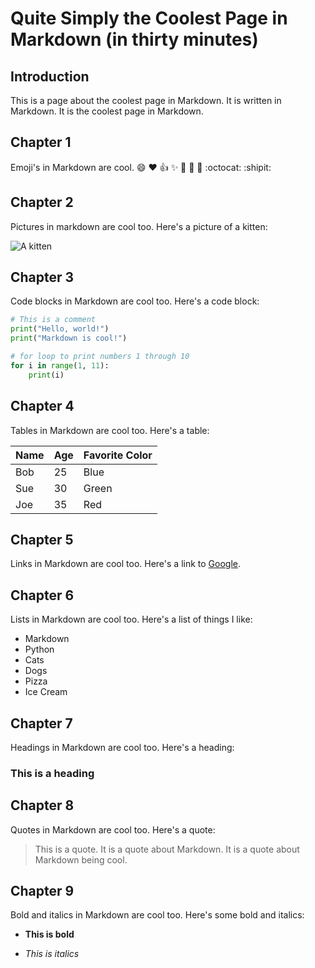 # Quite Simply the Coolest Page in Markdown (in thirty minutes)

## Introduction

This is a page about the coolest page in Markdown. It is written in Markdown. It is the coolest page in Markdown.

## Chapter 1

Emoji's in Markdown are cool. :smile: :heart: :+1: :sparkles: :tada: :rocket: :metal: :octocat: :shipit:

## Chapter 2

Pictures in markdown are cool too. Here's a picture of a kitten:

![A kitten](https://placekitten.com/200/300)

## Chapter 3

Code blocks in Markdown are cool too. Here's a code block:

```python
# This is a comment
print("Hello, world!")
print("Markdown is cool!")

# for loop to print numbers 1 through 10
for i in range(1, 11):
    print(i)
```

## Chapter 4

Tables in Markdown are cool too. Here's a table:

| Name | Age | Favorite Color |
| ---- | --- | -------------- |
| Bob  | 25  | Blue           |
| Sue  | 30  | Green          |
| Joe  | 35  | Red            |

## Chapter 5

Links in Markdown are cool too. Here's a link to [Google](https://google.com).

## Chapter 6

Lists in Markdown are cool too. Here's a list of things I like:

- Markdown
- Python
- Cats
- Dogs
- Pizza
- Ice Cream

## Chapter 7

Headings in Markdown are cool too. Here's a heading:

### This is a heading

## Chapter 8

Quotes in Markdown are cool too. Here's a quote:

> This is a quote. It is a quote about Markdown. It is a quote about Markdown being cool.

## Chapter 9

Bold and italics in Markdown are cool too. Here's some bold and italics:

- **This is bold**

- *This is italics*
